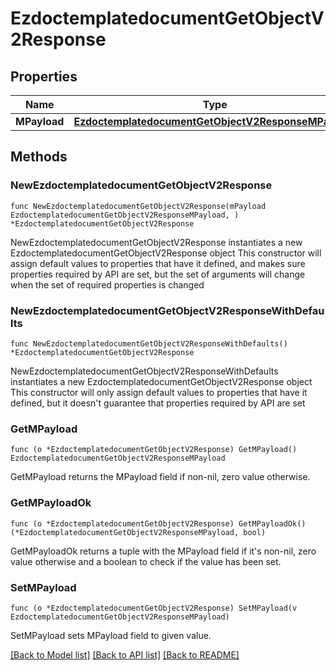 # EzdoctemplatedocumentGetObjectV2Response

## Properties

Name | Type | Description | Notes
------------ | ------------- | ------------- | -------------
**MPayload** | [**EzdoctemplatedocumentGetObjectV2ResponseMPayload**](EzdoctemplatedocumentGetObjectV2ResponseMPayload.md) |  | 

## Methods

### NewEzdoctemplatedocumentGetObjectV2Response

`func NewEzdoctemplatedocumentGetObjectV2Response(mPayload EzdoctemplatedocumentGetObjectV2ResponseMPayload, ) *EzdoctemplatedocumentGetObjectV2Response`

NewEzdoctemplatedocumentGetObjectV2Response instantiates a new EzdoctemplatedocumentGetObjectV2Response object
This constructor will assign default values to properties that have it defined,
and makes sure properties required by API are set, but the set of arguments
will change when the set of required properties is changed

### NewEzdoctemplatedocumentGetObjectV2ResponseWithDefaults

`func NewEzdoctemplatedocumentGetObjectV2ResponseWithDefaults() *EzdoctemplatedocumentGetObjectV2Response`

NewEzdoctemplatedocumentGetObjectV2ResponseWithDefaults instantiates a new EzdoctemplatedocumentGetObjectV2Response object
This constructor will only assign default values to properties that have it defined,
but it doesn't guarantee that properties required by API are set

### GetMPayload

`func (o *EzdoctemplatedocumentGetObjectV2Response) GetMPayload() EzdoctemplatedocumentGetObjectV2ResponseMPayload`

GetMPayload returns the MPayload field if non-nil, zero value otherwise.

### GetMPayloadOk

`func (o *EzdoctemplatedocumentGetObjectV2Response) GetMPayloadOk() (*EzdoctemplatedocumentGetObjectV2ResponseMPayload, bool)`

GetMPayloadOk returns a tuple with the MPayload field if it's non-nil, zero value otherwise
and a boolean to check if the value has been set.

### SetMPayload

`func (o *EzdoctemplatedocumentGetObjectV2Response) SetMPayload(v EzdoctemplatedocumentGetObjectV2ResponseMPayload)`

SetMPayload sets MPayload field to given value.



[[Back to Model list]](../README.md#documentation-for-models) [[Back to API list]](../README.md#documentation-for-api-endpoints) [[Back to README]](../README.md)


